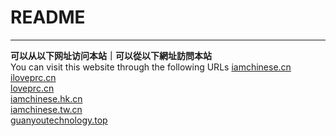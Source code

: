 # README
***
<b>可以从以下网址访问本站｜可以從以下網址訪問本站</b></br>You can visit this website through the following URLs
[iamchinese.cn](https://iamchinese.cn)</br>
[iloveprc.cn](https://iloveprc.cn)</br>
[loveprc.cn](https://loveprc.cn)</br>
[iamchinese.hk.cn](https://iamchinese.hk.cn)</br>
[iamchinese.tw.cn](https://iamchinese.tw.cn)</br>
[guanyoutechnology.top](https://www.guanyoutechnology.top)
